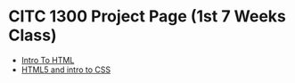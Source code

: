 # CITC 1300 Project Page (1st 7 Weeks Class)
<ul>
    <li><a href="HTML_intro_to_cs/index.html">Intro To HTML</a></li>
    <li><a href="Html5_intro_to_cs/index.html">HTML5 and intro to CSS</a></li>
<ul>
